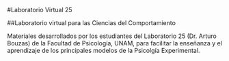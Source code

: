 #Laboratorio Virtual 25

##Laboratorio virtual para las Ciencias del Comportamiento

Materiales desarrollados por los estudiantes del Laboratorio 25 (Dr. Arturo Bouzas) de la Facultad de Psicología, UNAM, para facilitar la enseñanza y el aprendizaje de los principales modelos de la Psicolgía Experimental.
